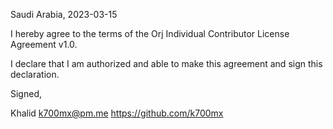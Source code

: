 Saudi Arabia, 2023-03-15

I hereby agree to the terms of the Orj Individual Contributor License
Agreement v1.0.

I declare that I am authorized and able to make this agreement and sign this
declaration.

Signed,

Khalid k700mx@pm.me https://github.com/k700mx
